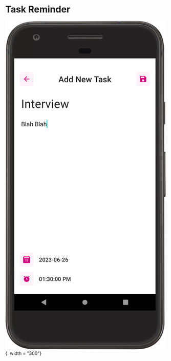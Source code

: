# Task Reminder

![Alt text](https://github.com/Kyawkk/Task_Reminder/blob/master/screenshoots/add_task.png "a title"){: width = "300"}